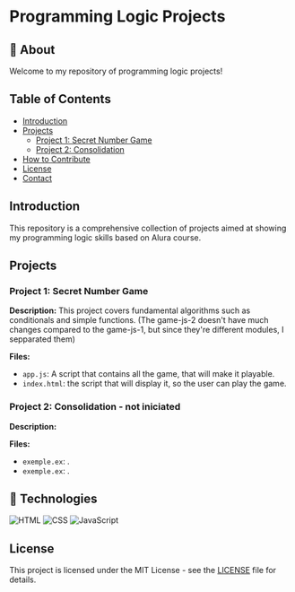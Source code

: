 # Programming Logic Projects

## 🔖 About

Welcome to my repository of programming logic projects!

## Table of Contents

- [Introduction](#introduction)
- [Projects](#projects)
  - [Project 1: Secret Number Game](#project-1-secret-number-game)
  - [Project 2: Consolidation](#project-2-consolidation)
- [How to Contribute](#how-to-contribute)
- [License](#license)
- [Contact](#contact)

## Introduction

This repository is a comprehensive collection of projects aimed at showing my programming logic skills based on Alura course.

## Projects

### Project 1: Secret Number Game

**Description:** This project covers fundamental algorithms such as conditionals and simple functions. (The game-js-2 doesn't have much changes compared to the game-js-1, but since they're different modules, I sepparated them)

**Files:**
- `app.js`: A script that contains all the game, that will make it playable.
- `index.html`: the script that will display it, so the user can play the game.

### Project 2: Consolidation - not iniciated

**Description:**

**Files:**
- `exemple.ex`: .
- `exemple.ex`: .

## 🚀 Technologies

![HTML](https://img.shields.io/badge/HTML-239120?style=for-the-badge&logo=html5&logoColor=white)
![CSS](https://img.shields.io/badge/CSS-239120?&style=for-the-badge&logo=css3&logoColor=white)
![JavaScript](https://img.shields.io/badge/JavaScript-F7DF1E?style=for-the-badge&logo=javascript&logoColor=black)

## License

This project is licensed under the MIT License - see the [LICENSE](LICENSE) file for details.
